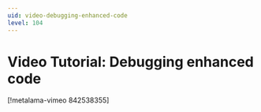 ```yaml
---
uid: video-debugging-enhanced-code
level: 104
---
```


# Video Tutorial: Debugging enhanced code

[!metalama-vimeo 842538355]

